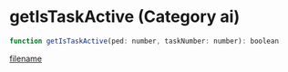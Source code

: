 # getIsTaskActive (Category ai)

```js
function getIsTaskActive(ped: number, taskNumber: number): boolean
```

[filename](getIsTaskActive_m.md ':include')